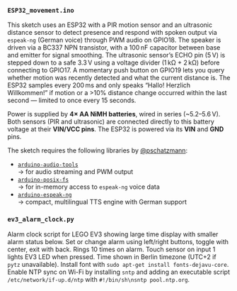 
### `ESP32_movement.ino`

This sketch uses an ESP32 with a PIR motion sensor and an ultrasonic distance sensor to detect presence and respond with spoken output via `espeak-ng` (German voice) through PWM audio on GPIO18. The speaker is driven via a BC337 NPN transistor, with a 100 nF capacitor between base and emitter for signal smoothing. The ultrasonic sensor’s ECHO pin (5 V) is stepped down to a safe 3.3 V using a voltage divider (1 kΩ + 2 kΩ) before connecting to GPIO17. A momentary push button on GPIO19 lets you query whether motion was recently detected and what the current distance is. The ESP32 samples every 200 ms and only speaks “Hallo! Herzlich Willkommen!” if motion or a >10% distance change occurred within the last second — limited to once every 15 seconds.

Power is supplied by **4× AA NiMH batteries**, wired in series (~5.2–5.6 V). Both sensors (PIR and ultrasonic) are connected directly to this battery voltage at their **VIN/VCC pins**. The ESP32 is powered via its **VIN** and **GND** pins.

The sketch requires the following libraries by [@pschatzmann](https://github.com/pschatzmann):

- [`arduino-audio-tools`](https://github.com/pschatzmann/arduino-audio-tools)  
  → for audio streaming and PWM output  
- [`arduino-posix-fs`](https://github.com/pschatzmann/arduino-posix-fs)  
  → for in-memory access to `espeak-ng` voice data  
- [`arduino-espeak-ng`](https://github.com/pschatzmann/arduino-espeak-ng)  
  → compact, multilingual TTS engine with German support

### `ev3_alarm_clock.py`

Alarm clock script for LEGO EV3 showing large time display with smaller alarm status below. Set or change alarm using left/right buttons, toggle with center, exit with back. Rings 10 times on alarm. Touch sensor on input 1 lights EV3 LED when pressed. Time shown in Berlin timezone (UTC+2 if `pytz` unavailable). Install font with `sudo apt-get install fonts-dejavu-core`. Enable NTP sync on Wi-Fi by installing `sntp` and adding an executable script `/etc/network/if-up.d/ntp` with `#!/bin/sh\nsntp pool.ntp.org`.

